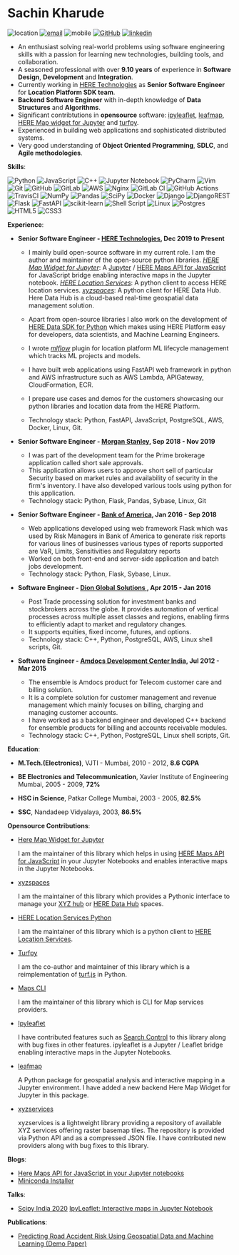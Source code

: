 # Sachin Kharude
![location](https://img.shields.io/static/v1.svg?label=Location&message=India&color=green)
[![email](https://img.shields.io/static/v1.svg?label=Email&message=sachinkharude10@gmail.com&color=green)](mailto:sachinkharude10@gmail.com) ![mobile](https://img.shields.io/static/v1.svg?label=Mobile&message=9987386763&color=green) [![GitHub](https://img.shields.io/static/v1.svg?label=GitHub&message=https://github.com/sackh&color=green)](https://github.com/sackh) [![linkedin](https://img.shields.io/static/v1.svg?label=Linkedin&message=linkedin.com/in/sachinkharude&color=green)](https://www.linkedin.com/in/sachinkharude/)
 

- An enthusiast solving real-world problems using software engineering skills with a passion for learning new technologies, building tools, and collaboration.
- A seasoned professional with over **9.10 years** of experience in **Software Design**, **Development** and **Integration**.
- Currently working in [HERE Technologies](https://www.here.com/) as **Senior Software Engineer** for **Location Platform SDK team**.
- **Backend Software Engineer** with in-depth knowledge of **Data Structures** and **Algorithms**.
- Significant contribtutions in **opensource** software: [ipyleaflet](https://github.com/jupyter-widgets/ipyleaflet), [leafmap](https://github.com/giswqs/leafmap), 
  [HERE Map widget for Jupyter](https://github.com/heremaps/here-map-widget-for-jupyter) and [turfpy](https://github.com/omanges/turfpy).
- Experienced in building web applications and sophisticated distributed systems.
- Very good understanding of **Object Oriented Programming**, **SDLC**, and **Agile methodologies**.

**Skills**:

![Python](https://img.shields.io/badge/python-3670A0?style=for-the-badge&logo=python&logoColor=ffdd54) 
![JavaScript](https://img.shields.io/badge/javascript-%23323330.svg?style=for-the-badge&logo=javascript&logoColor=%23F7DF1E)
![C++](https://img.shields.io/badge/c++-%2300599C.svg?style=for-the-badge&logo=c%2B%2B&logoColor=white)
![Jupyter Notebook](https://img.shields.io/badge/jupyter-%23FA0F00.svg?style=for-the-badge&logo=jupyter&logoColor=white)
![PyCharm](https://img.shields.io/badge/pycharm-143?style=for-the-badge&logo=pycharm&logoColor=black&color=black&labelColor=green)
![Vim](https://img.shields.io/badge/VIM-%2311AB00.svg?style=for-the-badge&logo=vim&logoColor=white)
![Git](https://img.shields.io/badge/git-%23F05033.svg?style=for-the-badge&logo=git&logoColor=white)
![GitHub](https://img.shields.io/badge/github-%23121011.svg?style=for-the-badge&logo=github&logoColor=white)
![GitLab](https://img.shields.io/badge/gitlab-%23181717.svg?style=for-the-badge&logo=gitlab&logoColor=white)
![AWS](https://img.shields.io/badge/AWS-%23FF9900.svg?style=for-the-badge&logo=amazon-aws&logoColor=white)
![Nginx](https://img.shields.io/badge/nginx-%23009639.svg?style=for-the-badge&logo=nginx&logoColor=white)
![GitLab CI](https://img.shields.io/badge/GitLabCI-%23181717.svg?style=for-the-badge&logo=gitlab&logoColor=white)
![GitHub Actions](https://img.shields.io/badge/githubactions-%232671E5.svg?style=for-the-badge&logo=githubactions&logoColor=white)
![TravisCI](https://img.shields.io/badge/travisci-%232B2F33.svg?style=for-the-badge&logo=travis&logoColor=white)
![NumPy](https://img.shields.io/badge/numpy-%23013243.svg?style=for-the-badge&logo=numpy&logoColor=white)
![Pandas](https://img.shields.io/badge/pandas-%23150458.svg?style=for-the-badge&logo=pandas&logoColor=white)
![SciPy](https://img.shields.io/badge/SciPy-%230C55A5.svg?style=for-the-badge&logo=scipy&logoColor=%white)
![Docker](https://img.shields.io/badge/docker-%230db7ed.svg?style=for-the-badge&logo=docker&logoColor=white)
![Django](https://img.shields.io/badge/django-%23092E20.svg?style=for-the-badge&logo=django&logoColor=white)
![DjangoREST](https://img.shields.io/badge/DJANGO-REST-ff1709?style=for-the-badge&logo=django&logoColor=white&color=ff1709&labelColor=gray)
![Flask](https://img.shields.io/badge/flask-%23000.svg?style=for-the-badge&logo=flask&logoColor=white)
![FastAPI](https://img.shields.io/badge/FastAPI-005571?style=for-the-badge&logo=fastapi)
![scikit-learn](https://img.shields.io/badge/scikit--learn-%23F7931E.svg?style=for-the-badge&logo=scikit-learn&logoColor=white)
![Shell Script](https://img.shields.io/badge/shell_script-%23121011.svg?style=for-the-badge&logo=gnu-bash&logoColor=white)
![Linux](https://img.shields.io/badge/Linux-FCC624?style=for-the-badge&logo=linux&logoColor=black)
![Postgres](https://img.shields.io/badge/postgres-%23316192.svg?style=for-the-badge&logo=postgresql&logoColor=white)
![HTML5](https://img.shields.io/badge/html5-%23E34F26.svg?style=for-the-badge&logo=html5&logoColor=white)
![CSS3](https://img.shields.io/badge/css3-%231572B6.svg?style=for-the-badge&logo=css3&logoColor=white)


**Experience**:

* **Senior Software Engineer - [HERE Technologies](https://www.here.com/), Dec 2019 to Present**

    * I mainly build open-source software in my current role. I am the author and maintainer of the open-source python libraries.
      *[HERE Map Widget for Jupyter](https://pypi.org/project/here-map-widget-for-jupyter/)*: A [Jupyter](https://jupyter.org/) / [HERE Maps API for JavaScript](https://developer.here.com/develop/javascript-api) for JavaScript bridge enabling interactive maps in the Jupyter notebook.
      *[HERE Location Services](https://pypi.org/project/here-location-services/)*: A python client to access HERE location services.
      *[xyzspaces](https://pypi.org/project/xyzspaces/)*: A python client for HERE Data Hub. Here Data Hub is a cloud-based real-time geospatial data management solution.

    * Apart from open-source libraries I also work on the development of [HERE Data SDK for Python](https://developer.here.com/documentation/sdk-python-v2/dev_guide/index.html) which makes using HERE Platform easy for developers, data scientists, and Machine Learning  Engineers.
    
    * I wrote *[mlflow](https://mlflow.org/)* plugin for location platform ML lifecycle management which tracks ML projects and models.

    * I have built web applications using FastAPI web framework in python and AWS infrastructure such as AWS Lambda, APIGateway, CloudFormation, ECR.

    * I prepare use cases and demos for the customers showcasing our python libraries and location data from the HERE Platform.
   
    * Technology stack: Python, FastAPI, JavaScript, PostgreSQL, AWS, Docker, Linux, Git.

* **Senior Software Engineer - [Morgan Stanley](https://www.morganstanley.com/), Sep 2018 - Nov 2019**

   * I was part of the development team for the Prime brokerage application called short sale approvals. 
   * This application allows users to approve short sell of particular Security based on market rules and availability of security in the firm's inventory. I have also developed various tools using python for this application.
   * Technology stack: Python, Flask, Pandas, Sybase, Linux, Git
 

* **Senior Software Engineer - [Bank of America](https://www.bankofamerica.com/), Jan 2016 - Sep 2018**

   * Web applications developed using web framework Flask which was used by Risk Managers in Bank of America to generate risk 
   reports for various lines of businesses various types of reports supported are VaR, Limits, Sensitivities and Regulatory reports 
   * Worked on both front-end and server-side application and batch jobs development.
   * Technology stack: Python, Flask, Sybase, Linux. 

* **Software Engineer - [Dion Global Solutions ](https://www.dionglobal.com/), Apr 2015 - Jan 2016**

   * Post Trade processing solution for investment banks and stockbrokers across the globe. It provides automation of vertical 
   processes across multiple asset classes and regions, enabling firms to efficiently adapt to market and regulatory changes. 
   * It supports equities, fixed income, futures, and options. 
   * Technology stack: C++, Python, PostgreSQL, AWS, Linux shell scripts, Git.

* **Software Engineer - [Amdocs Development Center India](https://www.amdocs.com/), Jul 2012 - Mar 2015**

   * The ensemble is Amdocs product for Telecom customer care and billing solution.
   * It is a complete solution for customer management and revenue management which mainly focuses on billing, charging and 
   managing customer accounts. 
   * I have worked as a backend engineer and developed C++ backend for ensemble products for billing and accounts receivable 
   modules.
   * Technology stack: C++, Python, PostgreSQL, Linux shell scripts, Git.


**Education**:

- **M.Tech.(Electronics)**, VJTI - Mumbai, 2010 - 2012,  **8.6 CGPA**

- **BE Electronics and Telecommunication**, Xavier Institute of Engineering Mumbai, 2005 - 2009, **72%**

- **HSC in Science**, Patkar College Mumbai, 2003 - 2005, **82.5%**

- **SSC**, Nandadeep Vidyalaya, 2003, **86.5%**


**Opensource Contributions**:

- [Here Map Widget for Jupyter](https://github.com/heremaps/here-map-widget-for-jupyter)

  I am the maintainer of this library which helps in using [HERE Maps API for JavaScript](https://developer.here.com/develop/javascript-api) in your Jupyter Notebooks
  and enables interactive maps in the Jupyter Notebooks.


- [xyzspaces](https://github.com/heremaps/xyz-spaces-python)

  I am the maintainer of this library which provides a Pythonic interface to manage your [XYZ hub](https://github.com/heremaps/xyz-hub) or [HERE Data Hub](https://developer.here.com/products/data-hub) spaces.

- [HERE Location Services Python](https://github.com/heremaps/here-location-services-python)

  I am the maintainer of this library which is a python client to [HERE Location Services](https://developer.here.com/documentation#services).

- [Turfpy](https://github.com/omanges/turfpy)

  I am the co-author and maintainer of this library which is a reimplementation of [turf.js](https://turfjs.org/) in Python.

- [Maps CLI](https://github.com/sackh/maps-cli)

  I am the maintainer of this library which is CLI for Map services providers.

- [Ipyleaflet](https://github.com/jupyter-widgets/ipyleaflet)

  I have contributed features such as [Search Control](https://ipyleaflet.readthedocs.io/en/latest/api_reference/search_control.html) to this library along with bug fixes in other features. ipyleaflet is a Jupyter / Leaflet bridge enabling interactive maps in the Jupyter Notebooks.

- [leafmap](https://github.com/giswqs/leafmap)
   
  A Python package for geospatial analysis and interactive mapping in a Jupyter environment. I have added a new backend Here Map Widget for Jupyter in this package.

- [xyzservices](https://github.com/geopandas/xyzservices)

  xyzservices is a lightweight library providing a repository of available XYZ services offering raster basemap tiles. The repository is provided via Python API and as a compressed JSON file. I have contributed new providers along with bug fixes to this library.


**Blogs**:

- [Here Maps API for JavaScript in your Jupyter notebooks](https://medium.com/geekculture/here-maps-api-for-javascript-in-your-jupyter-notebooks-6e012440a0d1)
- [Miniconda Installer](https://sachinkharude10.medium.com/miniconda-installer-ec86fbd10241)

**Talks**:

- [Scipy India 2020](https://scipy.in/2020#schedule)
  [IpyLeaflet: Interactive maps in Jupyter Notebook](https://github.com/sackh/scipy-india-2020)

**Publications**:

- [Predicting Road Accident Risk Using Geospatial Data and
Machine Learning (Demo Paper)](https://assets.amazon.science/0a/24/b8916d8c46b58a7a80bd520e87d6/predicting-road-accident-risk-using-geospatial-data-and-machine-learning-demo-paper.pdf)
